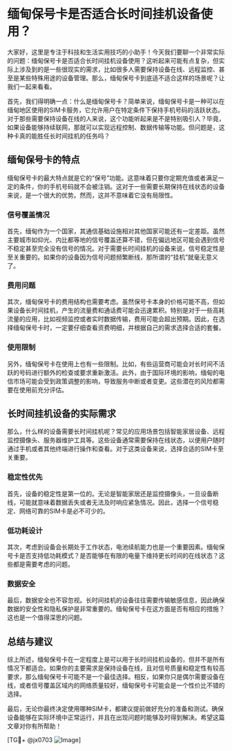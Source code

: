 # 缅甸保号卡是否适合长时间挂机设备使用？

大家好，这里是专注于科技和生活实用技巧的小助手！今天我们要聊一个非常实际的问题：缅甸保号卡是否适合长时间挂机设备使用？这听起来可能有点复杂，但实际上涉及到的是一些很现实的需求，比如很多人需要保持设备在线、远程监控、甚至是某些特殊用途的设备管理。那么，缅甸保号卡到底适不适合这样的场景呢？让我们一起来看看。

首先，我们得明确一点：什么是缅甸保号卡？简单来说，缅甸保号卡是一种可以在缅甸地区使用的SIM卡服务，它允许用户在特定条件下保持手机号码的活跃状态。对于那些需要保持设备在线的人来说，这个功能听起来是不是特别吸引人？毕竟，如果设备能够持续联网，那就可以实现远程控制、数据传输等功能。但问题是，这种卡真的能胜任长时间挂机的任务吗？

## 缅甸保号卡的特点

缅甸保号卡的最大特点就是它的“保号”功能。这意味着只要你定期充值或者满足一定的条件，你的手机号码就不会被注销。这对于一些需要长期保持在线状态的设备来说，是一个很大的优势。然而，这并不意味着它没有局限性。

### 信号覆盖情况

首先，缅甸作为一个国家，其通信基础设施相对其他国家可能还有一定差距。虽然主要城市如仰光、内比都等地的信号覆盖还算不错，但在偏远地区可能会遇到信号不稳定甚至完全没有信号的情况。对于需要长时间挂机的设备来说，信号稳定性是至关重要的。如果你的设备因为信号问题频繁断线，那所谓的“挂机”就毫无意义了。

### 费用问题

其次，缅甸保号卡的费用结构也需要考虑。虽然保号卡本身的价格可能不高，但如果设备长时间挂机，产生的流量费和通话费可能会迅速累积。特别是对于一些高耗流量的应用，比如视频监控或者实时数据传输，费用可能会超出预期。因此，在选择缅甸保号卡时，一定要仔细查看资费明细，并根据自己的需求选择合适的套餐。

### 使用限制

另外，缅甸保号卡在使用上也有一些限制。比如，有些运营商可能会对长时间不活跃的号码进行额外的检查或要求重新激活。此外，由于国际环境的影响，缅甸的电信市场可能会受到政策调整的影响，导致服务中断或者变更。这些潜在的风险都需要在使用前充分评估。

## 长时间挂机设备的实际需求

那么，什么样的设备需要长时间挂机呢？常见的应用场景包括智能家居设备、远程监控摄像头、服务器维护工具等。这些设备通常需要保持在线状态，以便用户随时通过手机或者其他终端进行操作和查看。对于这类设备来说，选择合适的SIM卡至关重要。

### 稳定性优先

首先，设备的稳定性是第一位的。无论是智能家居还是监控摄像头，一旦设备断线，可能就意味着数据丢失或者无法及时响应紧急情况。因此，选择一个信号稳定、网络可靠的SIM卡是必不可少的。

### 低功耗设计

其次，考虑到设备会长期处于工作状态，电池续航能力也是一个重要因素。缅甸保号卡是否支持低功耗模式？是否能够在有限的电量下维持更长时间的在线状态？这些都是需要考虑的问题。

### 数据安全

最后，数据安全也不容忽视。长时间挂机的设备往往需要传输敏感信息，因此确保数据的安全性和隐私保护是非常重要的。缅甸保号卡在这方面是否有相应的措施？这也是一个值得深思的问题。

## 总结与建议

综上所述，缅甸保号卡在一定程度上是可以用于长时间挂机设备的，但并不是所有情况下都适合。如果你的主要需求是保持设备在线，且对信号质量和稳定性有较高要求，那么缅甸保号卡可能不是一个最佳选择。相反，如果你只是偶尔需要设备在线，或者信号覆盖区域内的网络质量较好，缅甸保号卡可能会是一个性价比不错的选择。

最后，无论你最终决定使用哪种SIM卡，都建议提前做好充分的准备和测试。确保设备能够在实际环境中正常运行，并且在出现问题时能够及时得到解决。希望这篇文章对你有所帮助！

[TG💪+ @jx0703 ![Image](https://github.com/user-attachments/assets/dbca1d08-cadb-493c-b0ec-ad6f7a83f270)]